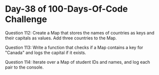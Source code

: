 # Day-38 of 100-Days-Of-Code Challenge

Question 112: Create a Map that stores the names of countries as keys and their capitals as values. Add three countries to the Map.

Question 113: Write a function that checks if a Map contains a key for "Canada" and logs the capital if it exists.

Question 114: Iterate over a Map of student IDs and names, and log each pair to the console.
